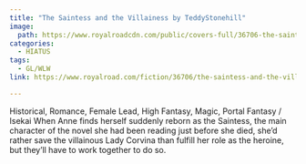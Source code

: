 ```yaml
---
title: "The Saintess and the Villainess by TeddyStonehill"
image:
  path: https://www.royalroadcdn.com/public/covers-full/36706-the-saintess-and-the-villainess-gl.jpg
categories:
  - HIATUS
tags:
  - GL/WLW
link: https://www.royalroad.com/fiction/36706/the-saintess-and-the-villainess-gl

---
```

Historical, Romance, Female Lead, High Fantasy, Magic, Portal Fantasy / Isekai
When Anne finds herself suddenly reborn as the Saintess, the main character of the novel she had been reading just before she died, she’d rather save the villainous Lady Corvina than fulfill her role as the heroine, but they’ll have to work together to do so.


